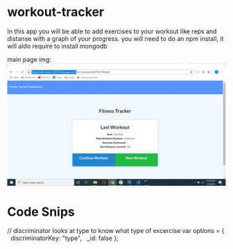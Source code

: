 # workout-tracker
In this app you will be able to add exercises to your workout like reps and distanse with a graph of your progress.
you will need to do an npm install, it will aldo require to install mongodb

main page img: <img src="main-page.jpg">
# Code Snips

// discriminator looks at type to know what type of excercise
var options = {
  discriminatorKey: "type",
  _id: false
};